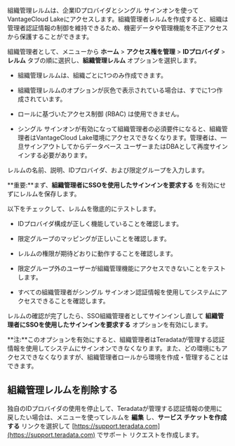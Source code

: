 組織管理レルムは、企業IDプロバイダとシングル サインオンを使ってVantageCloud Lakeにアクセスします。組織管理者レルムを作成すると、組織は管理者認証情報の制御を維持できるため、機密データや管理機能を不正アクセスから保護することができます。

組織管理者として、メニューから **ホーム** > **アクセス権を管理** > **IDプロバイダ** > **レルム** タブの順に選択し、**組織管理レルム** オプションを選択します。

-   組織管理レルムは、組織ごとに1つのみ作成できます。


-   組織管理レルムのオプションが灰色で表示されている場合は、すでに1つ作成されています。


-   ロールに基づいたアクセス制御 (RBAC) は使用できません。


-   シングル サインオンが有効になって組織管理者の必須要件になると、組織管理者はVantageCloud Lake環境にアクセスできなくなります。管理者は、一旦サインアウトしてからデータベース ユーザーまたはDBAとして再度サインインする必要があります。


レルムの名前、説明、IDプロバイダ、および限定グループを入力します。

**重要:**まず、**組織管理者にSSOを使用したサインインを要求する** を有効にせずにレルムを保存します。

以下をチェックして、レルムを徹底的にテストします。

-   IDプロバイダ構成が正しく機能していることを確認します。


-   限定グループのマッピングが正しいことを確認します。


-   レルムの権限が期待どおりに動作することを確認します。


-   限定グループ外のユーザーが組織管理機能にアクセスできないことをテストします。


-   すべての組織管理者がシングル サインオン認証情報を使用してシステムにアクセスできることを確認します。


レルムの確認が完了したら、SSO組織管理者としてサインインし直して **組織管理者にSSOを使用したサインインを要求する** オプションを有効にします。

**注:**このオプションを有効にすると、組織管理者はTeradataが管理する認証情報を使用してシステムにサインオンできなくなります。また、どの環境にもアクセスできなくなりますが、組織管理者ロールから環境を作成・管理することはできます。

## 組織管理レルムを削除する


独自のIDプロバイダの使用を停止して、Teradataが管理する認証情報の使用に戻したい場合は、メニューを使ってレルムを **編集** し、**サービス チケットを作成する** リンクを選択して [https://support.teradata.com](https://support.teradata.com) でサポート リクエストを作成します。

